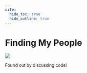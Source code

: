 ```yaml
---
site:
  hide_toc: true
  hide_outline: true
---
```


# Finding My People


![](#turnover)

Found out by discussing code!
